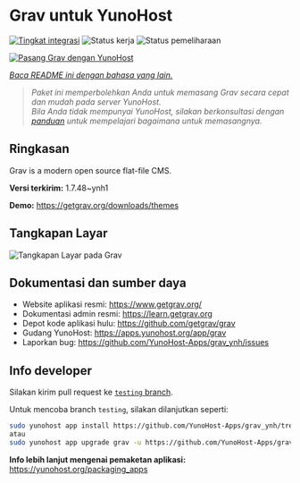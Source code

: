<!--
N.B.: README ini dibuat secara otomatis oleh <https://github.com/YunoHost/apps/tree/master/tools/readme_generator>
Ini TIDAK boleh diedit dengan tangan.
-->

# Grav untuk YunoHost

[![Tingkat integrasi](https://dash.yunohost.org/integration/grav.svg)](https://ci-apps.yunohost.org/ci/apps/grav/) ![Status kerja](https://ci-apps.yunohost.org/ci/badges/grav.status.svg) ![Status pemeliharaan](https://ci-apps.yunohost.org/ci/badges/grav.maintain.svg)

[![Pasang Grav dengan YunoHost](https://install-app.yunohost.org/install-with-yunohost.svg)](https://install-app.yunohost.org/?app=grav)

*[Baca README ini dengan bahasa yang lain.](./ALL_README.md)*

> *Paket ini memperbolehkan Anda untuk memasang Grav secara cepat dan mudah pada server YunoHost.*  
> *Bila Anda tidak mempunyai YunoHost, silakan berkonsultasi dengan [panduan](https://yunohost.org/install) untuk mempelajari bagaimana untuk memasangnya.*

## Ringkasan

Grav is a modern open source flat-file CMS.


**Versi terkirim:** 1.7.48~ynh1

**Demo:** <https://getgrav.org/downloads/themes>

## Tangkapan Layar

![Tangkapan Layar pada Grav](./doc/screenshots/grav.jpg)

## Dokumentasi dan sumber daya

- Website aplikasi resmi: <https://www.getgrav.org/>
- Dokumentasi admin resmi: <https://learn.getgrav.org>
- Depot kode aplikasi hulu: <https://github.com/getgrav/grav>
- Gudang YunoHost: <https://apps.yunohost.org/app/grav>
- Laporkan bug: <https://github.com/YunoHost-Apps/grav_ynh/issues>

## Info developer

Silakan kirim pull request ke [`testing` branch](https://github.com/YunoHost-Apps/grav_ynh/tree/testing).

Untuk mencoba branch `testing`, silakan dilanjutkan seperti:

```bash
sudo yunohost app install https://github.com/YunoHost-Apps/grav_ynh/tree/testing --debug
atau
sudo yunohost app upgrade grav -u https://github.com/YunoHost-Apps/grav_ynh/tree/testing --debug
```

**Info lebih lanjut mengenai pemaketan aplikasi:** <https://yunohost.org/packaging_apps>
